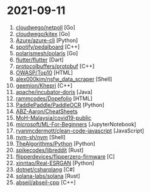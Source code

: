 # 2021-09-11

1. [cloudwego/netpoll](https://github.com/cloudwego/netpoll "A high-performance non-blocking I/O networking framework, which focused on RPC scenarios, developed by ByteDance.") [Go]
2. [cloudwego/kitex](https://github.com/cloudwego/kitex "A high-performance and strong-extensibility Golang RPC framework that helps developers build microservices.") [Go]
3. [Azure/azure-cli](https://github.com/Azure/azure-cli "Azure Command-Line Interface") [Python]
4. [spotify/pedalboard](https://github.com/spotify/pedalboard "🎛 🔊 A Python library for adding effects to audio.") [C++]
5. [polarismesh/polaris](https://github.com/polarismesh/polaris "Service Discovery and Governance Center for Distributed and Microservice Architecture") [Go]
6. [flutter/flutter](https://github.com/flutter/flutter "Flutter makes it easy and fast to build beautiful apps for mobile and beyond.") [Dart]
7. [protocolbuffers/protobuf](https://github.com/protocolbuffers/protobuf "Protocol Buffers - Google's data interchange format") [C++]
8. [OWASP/Top10](https://github.com/OWASP/Top10 "Official OWASP Top 10 Document Repository") [HTML]
9. [alex000kim/nsfw_data_scraper](https://github.com/alex000kim/nsfw_data_scraper "Collection of scripts to aggregate image data for the purposes of training an NSFW Image Classifier") [Shell]
10. [geemion/Khepri](https://github.com/geemion/Khepri "🔥🔥🔥Free,Open-Source,Cross-platform agent and Post-exploiton tool written in Golang and C++.") [C++]
11. [apache/incubator-doris](https://github.com/apache/incubator-doris "Apache Doris (Incubating)") [Java]
12. [rammcodes/Dopefolio](https://github.com/rammcodes/Dopefolio "Dopefolio 🔥 - Portfolio Template for Developers 🚀") [HTML]
13. [PaddlePaddle/PaddleOCR](https://github.com/PaddlePaddle/PaddleOCR "Awesome multilingual OCR toolkits based on PaddlePaddle （practical ultra lightweight OCR system, support 80+ languages recognition, provide data annotation and synthesis tools, support training and deployment among server, mobile, embedded and IoT devices）") [Python]
14. [ABZ-Aaron/CheatSheets](https://github.com/ABZ-Aaron/CheatSheets "Just a place to store cheatsheets") 
15. [MoH-Malaysia/covid19-public](https://github.com/MoH-Malaysia/covid19-public "Official data on the COVID-19 epidemic in Malaysia. Powered by CPRC, CPRC Hospital System, MKAK, and MySejahtera.") 
16. [microsoft/ML-For-Beginners](https://github.com/microsoft/ML-For-Beginners "12 weeks, 25 lessons, 50 quizzes, classic Machine Learning for all") [JupyterNotebook]
17. [ryanmcdermott/clean-code-javascript](https://github.com/ryanmcdermott/clean-code-javascript "🛁 Clean Code concepts adapted for JavaScript") [JavaScript]
18. [nvm-sh/nvm](https://github.com/nvm-sh/nvm "Node Version Manager - POSIX-compliant bash script to manage multiple active node.js versions") [Shell]
19. [TheAlgorithms/Python](https://github.com/TheAlgorithms/Python "All Algorithms implemented in Python") [Python]
20. [spikecodes/libreddit](https://github.com/spikecodes/libreddit "Private front-end for Reddit written in Rust") [Rust]
21. [flipperdevices/flipperzero-firmware](https://github.com/flipperdevices/flipperzero-firmware "Flipper Zero Firmware") [C]
22. [xinntao/Real-ESRGAN](https://github.com/xinntao/Real-ESRGAN "Real-ESRGAN aims at developing Practical Algorithms for General Image Restoration.") [Python]
23. [dotnet/csharplang](https://github.com/dotnet/csharplang "The official repo for the design of the C# programming language") [C#]
24. [solana-labs/solana](https://github.com/solana-labs/solana "Web-Scale Blockchain for fast, secure, scalable, decentralized apps and marketplaces.") [Rust]
25. [abseil/abseil-cpp](https://github.com/abseil/abseil-cpp "Abseil Common Libraries (C++)") [C++]
